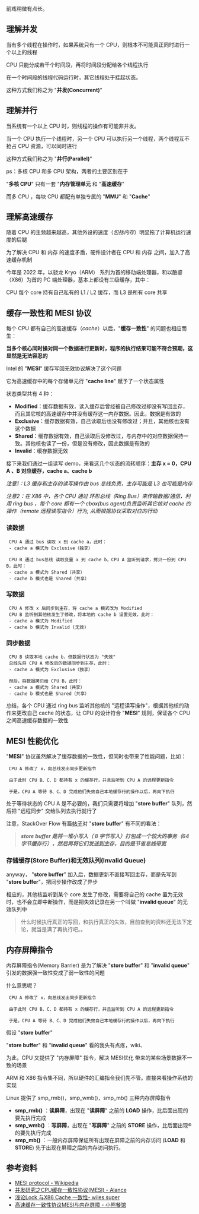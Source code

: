 
前戏稍微有点长。

## 理解并发

当有多个线程在操作时，如果系统只有一个 CPU，则根本不可能真正同时进行一个以上的线程

CPU 只能分成若干个时间段，再将时间段分配给各个线程执行

在一个时间段的线程代码运行时，其它线程处于挂起状态。

这种方式我们称之为 "**并发(Concurrent)**"

## 理解并行

当系统有一个以上 CPU 时，则线程的操作有可能非并发。

当一个 CPU 执行一个线程时，另一个 CPU 可以执行另一个线程，两个线程互不抢占 CPU 资源，可以同时进行

这种方式我们称之为 "**并行(Parallel)**"

ps：多核 CPU 和多 CPU 架构，两者的主要区别在于

"**多核 CPU**" 只有一套 "**内存管理单元** 和 "**高速缓存**"

而多 CPU ，每块 CPU 都配有单独专属的 "**MMU**" 和 "**Cache**"

## 理解高速缓存

随着 CPU 的主频越来越高，其他外设的速度（*包括内存*）明显拖了计算机运行速度的后腿

为了解决 CPU 和 内存 的速度矛盾，硬件设计者在 CPU 和 内存 之间，加入了高速缓存机制

今年是 2022 年，以骁龙 Kryo（ARM） 系列为首的移动端处理器，和以酷睿（X86）为首的 PC 端处理器，基本上都设有三级缓存，其中：

CPU 每个 core 持有自己私有的 L1 / L2 缓存，而 L3 是所有 core 共享

## 缓存一致性和 MESI 协议

每个 CPU 都有自己的高速缓存（*cache*）以后，"**缓存一致性**" 的问题也相应而生：

**当多个核心同时操对同一个数据进行更新时，程序的执行结果可能不符合预期，这显然是无法容忍的**

Intel 的 "**MESI**" 缓存写回无效协议解决了这个问题

它为高速缓存中的每个存储单元行 "**cache line**" 赋予了一个状态属性

状态类型共有 4 种：

- **Modified**：缓存数据有效，读入缓存后曾经被自己修改过却没有写回主存，而且其它核的高速缓存中并没有缓存这一内存数据。因此，数据是有效的
- **Exclusive**：缓存数据有效，自己读取后也没有修改过；并且，其他核也没有这个数据
- **Shared**：缓存数据有效，自己读取后没修改过，与内存中的对应数据保持一致。其他核也读了一份，但是没有修改，因此数据是有效的
- **Invalid**：缓存数据无效

接下来我们通过一组读写 demo，来看这几个状态的流转顺序：**主存 x = 0，CPU A 、B 对应缓存，cache a、cache b**

*注意1：L3 缓存和主存的读写操作由 bus 总线负责，主存可能是 L3 也可能是内存*

*注意2：在 X86 中，各个 CPU 通过 环形总线（Ring Bus）来传输数据/通信，利用 ring bus ，每个 core 都有一个 cbox(bus agent)负责监听其它核对 cache 的操作（remote 远程读写指令）行为, 从而根据协议采取对应的行动*

### 读数据

```
 CPU A 通过 bus 读取 x 到 cache a，此时：
 - cache a 模式为 Exclusive（独享）
 
 CPU B 通过 bus总线 读取变量 x 到 cache b，CPU A 监听到请求，拷贝一份到 CPU B，此时：
 - cache a 模式为 Shared（共享）
 - cache b 模式也是 Shared（共享）
```

### 写数据

```
 CPU A 修改 x 后同步到主存，将 cache a 模式改为 Modified
 CPU B 监听到其他核发生了修改，将本地的 cache b 设置无效，此时：
 - cache a 模式为 Modified
 - cache b 模式为 Invalid (无效)
```

### 同步数据

```
 CPU B 读取本地 cache b，但数据行状态为 "失效"
 总线先将 CPU A 修改后的数据同步到主存，此时：
 - cache a 模式为 Exclusive（独享）
 
 然后，将数据拷贝给 CPU B，此时：
 - cache a 模式为 Shared（共享）
 - cache b 模式也是 Shared（共享）
```

总结，各个 CPU 通过 ring bus 监听其他核的 "远程读写操作"，根据其他核的动作来更改自己 cache 的状态，让 CPU 的设计符合 "**MESI**" 规则，保证各个 CPU 之间高速缓存数据的一致性

## MESI 性能优化

"**MESI**" 协议虽然解决了缓存数据的一致性，但同时也带来了性能问题，比如：

```
 CPU A 修改了 x，向总线发出同步更新指令
 
 由于此时 CPU B、C、D 都持有 x 的缓存行，并且监听到 CPU A 的远程更新指令
 
 于是，CPU A 等待 B、C、D 完成他们失效自己本地缓存行的操作以后，再向下执行
```

处于等待状态的 CPU A 是不必要的，我们只需要将增加 "**store buffer**" 队列，然后把 "远程同步" 交给队列去执行就行了

注意，StackOver Flow 有篇[帖子](https://stackoverflow.com/questions/11105827/what-is-a-store-buffer)对 "**store buffer**" 有不同的看法：

> ***store buffer 是将一堆小写入（ 8 字节写入）打包成一个较大的事务（64 字节缓存行），然后再将它们发送到主存，目的是节省总线带宽***

### 存储缓存(Store Buffer)和无效队列(Invalid Queue)

anyway， "**store buffer**" 加入后，数据更新不直接写回主存，而是先写到 "**store buffer**"，把同步操作改成了异步

相应的，其他核监听到某个 core 发生了修改，需要将自己的 cache 置为无效时，也不会立即中断操作，而是把失效记录在另一个叫做 "**invalid queue**" 的无效队列中

> 什么时候执行真正的写回，和执行真正的失效，目前查到的资料还无法下定论，就当是满了再执行吧。。

## 内存屏障指令

内存屏障指令(Memory Barrier) 是为了解决 "**store buffer**" 和 "**invalid queue**" 引发的数据强一致性变成了弱一致性的问题

什么意思呢？

```
 CPU A 修改了 x，向总线发出同步更新指令
 
 由于此时 CPU B、C、D 都持有 x 的缓存行，并且监听到 CPU A 的远程更新指令
 
 于是，CPU A 等待 B、C、D 完成他们失效自己本地缓存行的操作以后，再向下执行
```

假设 "**store buffer**"



"**store buffer**" 和 "**invalid queue**" 看的我头有点疼，wiki、



为此，CPU 又提供了 "内存屏障" 指令，解决 MESI优化 带来的某些场景数据不一致的场景

ARM 和 X86 指令集不同，所以硬件的汇编指令我们先不管。直接来看操作系统的实现

Linux 提供了 smp_rmb()，smp_wmb()，smp_mb() 三种内存屏障指令

- **smp_rmb()**	：**读屏障**，出现在 "**读屏障**" 之前的 **LOAD** 操作，比后面出现的要先执行完成
- **smp_wmb()**	：**写屏障**，出现在 "**写屏障**" 之前的 **STORE** 操作，比后面出现®的要先执行完成
- **smp_mb()**	：一般内存屏障保证所有出现在屏障之前的内存访问 (**LOAD** 和 **STORE**) 先于出现在屏障之后的内存访问执行。

## 参考资料

- [MESI protocol - Wikipedia](https://en.wikipedia.org/wiki/MESI_protocol)
- [并发研究之CPU缓存一致性协议(MESI) - Alance ](https://www.cnblogs.com/yanlong300/p/8986041.html)
- [浅论Lock 与X86 Cache 一致性- wiles super ](https://zhuanlan.zhihu.com/p/24146167)
- [高速缓存一致性协议MESI与内存屏障 - 小熊餐馆 ](https://www.cnblogs.com/xiaoxiongcanguan/p/13184801.html)